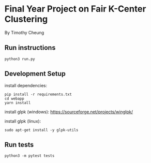 # Final Year Project on Fair K-Center Clustering
By Timothy Cheung

## Run instructions
```python3 run.py```

## Development Setup
install dependencies:
```
pip install -r requirements.txt
cd webapp
yarn install
```
install glpk (windows): https://sourceforge.net/projects/winglpk/

install glpk (linux):
```
sudo apt-get install -y glpk-utils
```

## Run tests
```python3 -m pytest tests```
